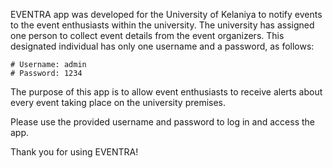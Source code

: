EVENTRA app was developed for the University of Kelaniya to notify events to the event enthusiasts within the university. The university has assigned one person to collect event details from the event organizers. This designated individual has only one username and a password, as follows:

    # Username: admin
    # Password: 1234

The purpose of this app is to allow event enthusiasts to receive alerts about every event taking place on the university premises.

Please use the provided username and password to log in and access the app.

Thank you for using EVENTRA!
